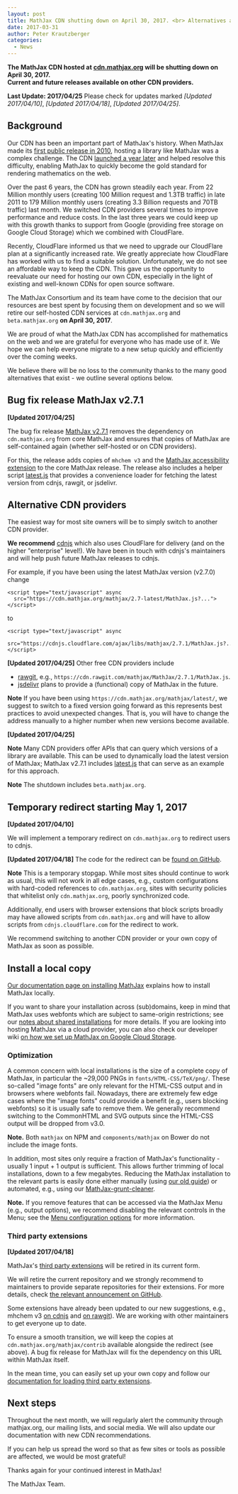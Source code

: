 ```yaml
---
layout: post
title: MathJax CDN shutting down on April 30, 2017. <br> Alternatives available.
date: 2017-03-31
author: Peter Krautzberger
categories:
  - News
---
```



**The MathJax CDN hosted at [cdn.mathjax.org](cdn.mathjax.org) will be shutting down on April 30, 2017. <br> Current and future releases available on other CDN providers.**

**Last Update: 2017/04/25** Please check for updates marked *[Updated 2017/04/10]*, *[Updated 2017/04/18]*, *[Updated 2017/04/25]*.


## Background

Our CDN has been an important part of MathJax's history. When MathJax made its [first public release in 2010](https://www.mathjax.org/mathjax-beta-released/), hosting a library like MathJax was a complex challenge. The CDN [launched a year later](https://www.mathjax.org/mathjax-launches-cdn-service-with-1-1-release/) and helped resolve this difficulty, enabling MathJax to quickly become the gold standard for rendering mathematics on the web.

Over the past 6 years, the CDN has grown steadily each year. From 22 Million monthly users (creating 100 Million request and 1.3TB traffic) in late 2011 to 179 Million monthly users (creating 3.3 Billion requests and 70TB traffic) last month. We switched CDN providers several times to improve performance and reduce costs. In the last three years we could keep up with this growth thanks to support from Google (providing free storage on Google Cloud Storage) which we combined with CloudFlare.

Recently, CloudFlare informed us that we need to upgrade our CloudFlare plan at a significantly increased rate. We greatly appreciate how CloudFlare has worked with us to find a suitable solution. Unfortunately, we do not see an affordable way to keep the CDN. This gave us the opportunity to reevaluate our need for hosting our own CDN, especially in the light of existing and well-known CDNs for open source software.

The MathJax Consortium and its team have come to the decision that our resources are best spent by focusing them on development and so we will retire our self-hosted CDN services at `cdn.mathjax.org` and `beta.mathjax.org` **on April 30, 2017**. 

We are proud of what the MathJax CDN has accomplished for mathematics on the web and we are grateful for everyone who has made use of it. We hope we can help everyone migrate to a new setup quickly and efficiently over the coming weeks.

We believe there will be no loss to the community thanks to the many good alternatives that exist - we outline several options below.

## Bug fix release MathJax v2.7.1

**[Updated 2017/04/25]**

The bug fix release [MathJax v2.7.1](https://github.com/mathjax/MathJax/releases/tag/2.7.1) removes the dependency on `cdn.mathjax.org` from core MathJax and ensures that copies of MathJax are self-contained again (whether self-hosted or on CDN providers).

For this, the release adds copies of `mhchem v3` and the [MathJax accessibility extension](https://github.com/mathjax/MathJax-a11y) to the core MathJax release.
The release also includes a helper script [latest.js](https://github.com/mathjax/MathJax/blob/2.7.1/unpacked/latest.js) that provides a convenience loader for fetching the latest version from cdnjs, rawgit, or jsdelivr.

## Alternative CDN providers

The easiest way for most site owners will be to simply switch to another CDN provider. 

**We recommend** [cdnjs](https://cdnjs.com) which also uses CloudFlare for delivery (and on the higher "enterprise" level!). We have been in touch with cdnjs's maintainers and will help push future MathJax releases to cdnjs.

For example, if you have been using the latest MathJax version (v2.7.0) change

```
<script type="text/javascript" async
  src="https://cdn.mathjax.org/mathjax/2.7-latest/MathJax.js?...">
</script>
```

to 

```
<script type="text/javascript" async
  src="https://cdnjs.cloudflare.com/ajax/libs/mathjax/2.7.1/MathJax.js?...">
</script>
```


**[Updated 2017/04/25]** Other free CDN providers include
* [rawgit](https://rawgit.com), e.g., `https://cdn.rawgit.com/mathjax/MathJax/2.7.1/MathJax.js`.
* [jsdelivr](https://jsdelivr.com) plans to provide a (functional) copy of MathJax in the future.


**Note** If you have been using `https://cdn.mathjax.org/mathjax/latest/`, we suggest to switch to a fixed version going forward as this represents best practices to avoid unexpected changes.  That is, you will have to change the address manually to a higher number when new versions become available.

**[Updated 2017/04/25]**

**Note** Many CDN providers offer APIs that can query which versions of a library are available. This can be used to dynamically load the latest version of MathJax; MathJax v2.7.1 includes [latest.js](https://github.com/mathjax/MathJax/blob/2.7.1/unpacked/latest.js) that can serve as an example for this approach.

**Note** The shutdown includes `beta.mathjax.org`.


## Temporary redirect starting May 1, 2017

**[Updated 2017/04/10]**

We will implement a temporary redirect on `cdn.mathjax.org` to redirect users to cdnjs.

**[Updated 2017/04/18]** The code for the redirect can be [found on GitHub](https://github.com/mathjax/cdn-redirect).

**Note** This is a temporary stopgap. While most sites should continue to work as usual, this will not work in all edge cases, e.g., custom configurations with hard-coded references to `cdn.mathjax.org`, sites with security policies that whitelist only `cdn.mathjax.org`, poorly synchronized code.

Additionally, end users with browser extensions that block scripts broadly may have allowed scripts from `cdn.mathjax.org` and will have to allow scripts from `cdnjs.cloudflare.com` for the redirect to work.

We recommend switching to another CDN provider or your own copy of MathJax as soon as possible.

## Install a local copy

[Our documentation page on installing MathJax](http://docs.mathjax.org/en/latest/installation.html) explains how to install MathJax locally. 

If you want to share your installation across (sub)domains, keep in mind that MathJax uses webfonts which are subject to same-origin restrictions; see our [notes about shared installations](http://docs.mathjax.org/en/latest/installation.html#notes-about-shared-installations) for more details. If you are looking into hosting MathJax via a cloud provider, you can also check our developer wiki [on how we set up MathJax on Google Cloud Storage](https://github.com/mathjax/MathJax/wiki/CDN-Hosting-at-Google-Cloud-Storage).

### Optimization

A common concern with local installations is the size of a complete copy of MathJax, in particular the ~29,000 PNGs in `fonts/HTML-CSS/TeX/png/`. These so-called "image fonts" are only relevant for the HTML-CSS output and in browsers where webfonts fail. Nowadays, there are extremely few edge cases where the "image fonts" could provide a benefit (e.g., users blocking webfonts) so it is usually safe to remove them. We generally recommend switching to the CommonHTML and SVG outputs since the HTML-CSS output will be dropped from v3.0.

**Note.** Both `mathjax` on NPM and `components/mathjax` on Bower do not include the image fonts.

In addition, most sites only require a fraction of MathJax's functionality - usually 1 input + 1 output is sufficient. This allows further trimming of local installations, down to a few megabytes. Reducing the MathJax installation to the relevant parts is easily done either manually (using [our old guide](https://github.com/mathjax/MathJax-docs/wiki/Guide:-reducing-size-of-a-mathjax-installation/1814429ed1e97bfb7675c0fd400804baa9287249)) or automated, e.g., using our [MathJax-grunt-cleaner](https://github.com/mathjax/MathJax-grunt-cleaner). 

**Note.** If you remove features that can be accessed via the MathJax Menu (e.g., output options), we recommend disabling the relevant controls in the Menu; see the [Menu configuration options](http://docs.mathjax.org/en/latest/options/MathMenu.html) for more information.

### Third party extensions 

**[Updated 2017/04/18]** 

MathJax's [third party extensions](https://github.com/mathjax/MathJax-third-party-extensions) will be retired in its current form. 

We will retire the current repository and we strongly recommend to maintainers to provide separate repositories for their extensions. For more details, check [the relevant announcement on GitHub](https://github.com/mathjax/MathJax-third-party-extensions/issues/39).

Some extensions have already been updated to our new suggestions, e.g., mhchem v3 [on cdnjs](https://cdnjs.com/libraries/mathjax-mhchem) and [on rawgit](https://rawgit.com/mhchem/MathJax-mhchem/master/mhchem.js)). We are working with other maintainers to get everyone up to date.

To ensure a smooth transition, we will keep the copies at `cdn.mathjax.org/mathjax/contrib` available alongside the redirect (see above). A bug fix release for MathJax will fix the dependency on this URL within MathJax itself.

In the mean time, you can easily set up your own copy and follow our [documentation for loading third party extensions](http://docs.mathjax.org/en/latest/options/ThirdParty.html#custom-extension-path-configuration).

## Next steps

Throughout the next month, we will regularly alert the community through mathjax.org, our mailing lists, and social media. We will also update our documentation with new CDN recommendations.

If you can help us spread the word so that as few sites or tools as possible are affected, we would be most grateful!

Thanks again for your continued interest in MathJax!

The MathJax Team.